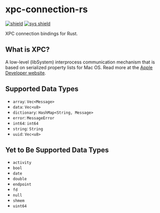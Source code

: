 # xpc-connection-rs

[![shield]][crate]
[![sys shield]][sys crate]

[crate]: https://crates.io/crates/xpc-connection
[shield]: https://img.shields.io/crates/v/xpc-connection?label=xpc-connection
[sys crate]: https://crates.io/crates/xpc-connection-sys
[sys shield]: https://img.shields.io/crates/v/xpc-connection-sys?label=xpc-connection-sys

XPC connection bindings for Rust.

## What is XPC?

A low-level (libSystem) interprocess communication mechanism that is based on
serialized property lists for Mac OS. Read more at the
[Apple Developer website][apple developer].

[apple developer]: https://developer.apple.com/documentation/xpc

## Supported Data Types

*   `array`: `Vec<Message>`
*   `data`: `Vec<u8>`
*   `dictionary`: `HashMap<String, Message>`
*   `error`: `MessageError`
*   `int64`: `int64`
*   `string`: `String`
*   `uuid`: `Vec<u8>`

## Yet to Be Supported Data Types

*   `activity`
*   `bool`
*   `date`
*   `double`
*   `endpoint`
*   `fd`
*   `null`
*   `shmem`
*   `uint64`
